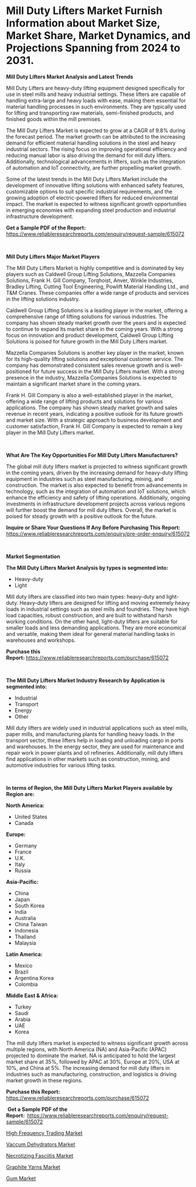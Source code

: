 <p><h1>Mill Duty Lifters Market Furnish Information about Market Size, Market Share, Market Dynamics, and Projections Spanning from 2024 to 2031.</h1></p><p><strong>Mill Duty Lifters Market Analysis and Latest Trends</strong></p>
<p><p>Mill Duty Lifters are heavy-duty lifting equipment designed specifically for use in steel mills and heavy industrial settings. These lifters are capable of handling extra-large and heavy loads with ease, making them essential for material handling processes in such environments. They are typically used for lifting and transporting raw materials, semi-finished products, and finished goods within the mill premises.</p><p>The Mill Duty Lifters Market is expected to grow at a CAGR of 9.8% during the forecast period. The market growth can be attributed to the increasing demand for efficient material handling solutions in the steel and heavy industrial sectors. The rising focus on improving operational efficiency and reducing manual labor is also driving the demand for mill duty lifters. Additionally, technological advancements in lifters, such as the integration of automation and IoT connectivity, are further propelling market growth.</p><p>Some of the latest trends in the Mill Duty Lifters Market include the development of innovative lifting solutions with enhanced safety features, customizable options to suit specific industrial requirements, and the growing adoption of electric-powered lifters for reduced environmental impact. The market is expected to witness significant growth opportunities in emerging economies with expanding steel production and industrial infrastructure development.</p></p>
<p><strong>Get a Sample PDF of the Report:&nbsp;</strong> <a href="https://www.reliableresearchreports.com/enquiry/request-sample/615072">https://www.reliableresearchreports.com/enquiry/request-sample/615072</a></p>
<p>&nbsp;</p>
<p><strong>Mill Duty Lifters Major Market Players</strong></p>
<p><p>The Mill Duty Lifters Market is highly competitive and is dominated by key players such as Caldwell Group Lifting Solutions, Mazzella Companies Solutions, Frank H. Gill Company, Torqhoist, Anver, Winkle Industries, Bradley Lifting, Cutting Tool Engineering, Powlift Material Handling Ltd., and T&M Cranes. These companies offer a wide range of products and services in the lifting solutions industry.</p><p>Caldwell Group Lifting Solutions is a leading player in the market, offering a comprehensive range of lifting solutions for various industries. The company has shown steady market growth over the years and is expected to continue to expand its market share in the coming years. With a strong focus on innovation and product development, Caldwell Group Lifting Solutions is poised for future growth in the Mill Duty Lifters market.</p><p>Mazzella Companies Solutions is another key player in the market, known for its high-quality lifting solutions and exceptional customer service. The company has demonstrated consistent sales revenue growth and is well-positioned for future success in the Mill Duty Lifters market. With a strong presence in the industry, Mazzella Companies Solutions is expected to maintain a significant market share in the coming years.</p><p>Frank H. Gill Company is also a well-established player in the market, offering a wide range of lifting products and solutions for various applications. The company has shown steady market growth and sales revenue in recent years, indicating a positive outlook for its future growth and market size. With a strategic approach to business development and customer satisfaction, Frank H. Gill Company is expected to remain a key player in the Mill Duty Lifters market.</p></p>
<p>&nbsp;</p>
<p><strong>What Are The Key Opportunities For Mill Duty Lifters Manufacturers?</strong></p>
<p><p>The global mill duty lifters market is projected to witness significant growth in the coming years, driven by the increasing demand for heavy-duty lifting equipment in industries such as steel manufacturing, mining, and construction. The market is also expected to benefit from advancements in technology, such as the integration of automation and IoT solutions, which enhance the efficiency and safety of lifting operations. Additionally, ongoing investments in infrastructure development projects across various regions will further boost the demand for mill duty lifters. Overall, the market is poised for steady growth with a positive outlook for the future.</p></p>
<p><strong>Inquire or Share Your Questions If Any Before Purchasing This Report:</strong> <a href="https://www.reliableresearchreports.com/enquiry/pre-order-enquiry/615072">https://www.reliableresearchreports.com/enquiry/pre-order-enquiry/615072</a></p>
<p>&nbsp;</p>
<p><strong>Market Segmentation</strong></p>
<p><strong>The Mill Duty Lifters Market Analysis by types is segmented into:</strong></p>
<p><ul><li>Heavy-duty</li><li>Light</li></ul></p>
<p><p>Mill duty lifters are classified into two main types: heavy-duty and light-duty. Heavy-duty lifters are designed for lifting and moving extremely heavy loads in industrial settings such as steel mills and foundries. They have high load capacities, robust construction, and are built to withstand harsh working conditions. On the other hand, light-duty lifters are suitable for smaller loads and less demanding applications. They are more economical and versatile, making them ideal for general material handling tasks in warehouses and workshops.</p></p>
<p><strong>Purchase this Report:&nbsp;</strong><a href="https://www.reliableresearchreports.com/purchase/615072">https://www.reliableresearchreports.com/purchase/615072</a></p>
<p>&nbsp;</p>
<p><strong>The Mill Duty Lifters Market Industry Research by Application is segmented into:</strong></p>
<p><ul><li>Industrial</li><li>Transport</li><li>Energy</li><li>Other</li></ul></p>
<p><p>Mill duty lifters are widely used in industrial applications such as steel mills, paper mills, and manufacturing plants for handling heavy loads. In the transport sector, these lifters help in loading and unloading cargo in ports and warehouses. In the energy sector, they are used for maintenance and repair work in power plants and oil refineries. Additionally, mill duty lifters find applications in other markets such as construction, mining, and automotive industries for various lifting tasks.</p></p>
<p>&nbsp;</p>
<p><strong>In terms of Region, the Mill Duty Lifters Market Players available by Region are:</strong></p>
<p>
    <p> <strong> North America: </strong>
        <ul>
            <li>United States</li>
            <li>Canada</li>
        </ul>
        </p> 
    <p> <strong> Europe: </strong>
        <ul>
            <li>Germany</li>
            <li>France</li>
            <li>U.K.</li>
            <li>Italy</li>
            <li>Russia</li>
        </ul>
        </p> 
    <p> <strong> Asia-Pacific: </strong>
        <ul>
            <li>China</li>
            <li>Japan</li>
            <li>South Korea</li>
            <li>India</li>
            <li>Australia</li>
            <li>China Taiwan</li>
            <li>Indonesia</li>
            <li>Thailand</li>
            <li>Malaysia</li>
        </ul>
        </p> 
    <p> <strong> Latin America: </strong>
        <ul>
            <li>Mexico</li>
            <li>Brazil</li>
            <li>Argentina Korea</li>
            <li>Colombia</li>
        </ul>
        </p> 
    <p> <strong> Middle East & Africa: </strong>
        <ul>
            <li>Turkey</li>
            <li>Saudi</li>
            <li>Arabia</li>
            <li>UAE</li>
            <li>Korea</li>
        </ul>
    </p>
    </p>
<p><p>The mill duty lifters market is expected to witness significant growth across multiple regions, with North America (NA) and Asia-Pacific (APAC) projected to dominate the market. NA is anticipated to hold the largest market share at 35%, followed by APAC at 30%, Europe at 20%, USA at 10%, and China at 5%. The increasing demand for mill duty lifters in industries such as manufacturing, construction, and logistics is driving market growth in these regions.</p></p>
<p><strong>Purchase this Report: </strong><a href="https://www.reliableresearchreports.com/purchase/615072">https://www.reliableresearchreports.com/purchase/615072</a></p>
<p>&nbsp;<strong>Get a Sample PDF of the Report:&nbsp;&nbsp;</strong><a href="https://www.reliableresearchreports.com/enquiry/request-sample/615072">https://www.reliableresearchreports.com/enquiry/request-sample/615072</a></p>
<p><strong></strong></p>
<p><p><a href="https://medium.com/@kayliherzog567/high-frequency-trading-nbsp-market-focuses-on-market-share-size-and-projected-forecast-till-2031-a0b79054f29a">High Frequency Trading Market</a></p><p><a href="https://github.com/Sinjinluong3e0awx2m195k76/Market-Research-Report-List-1/blob/main/vaccum-dehydrators-market.md">Vaccum Dehydrators Market</a></p><p><a href="https://medium.com/@vidyap2912/necrotizing-fasciitis-market-size-market-outlook-and-market-forecast-2024-to-2031-7e1649b3efd3">Necrotizing Fasciitis Market</a></p><p><a href="https://github.com/shotows/Market-Research-Report-List-1/blob/main/graphite-yarns-market.md">Graphite Yarns Market</a></p><p><a href="https://medium.com/@kayliherzog567/gum-market-insights-into-market-cagr-market-trends-and-growth-strategies-fc7683e16380">Gum Market</a></p></p>